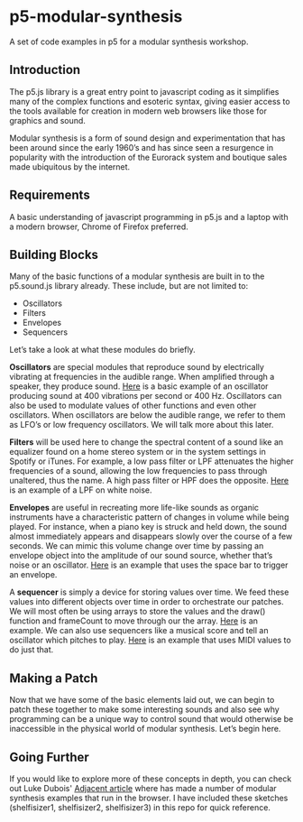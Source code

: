 # p5-modular-synthesis
A set of code examples in p5 for a modular synthesis workshop.

<h2>Introduction</h2>

The p5.js library is a great entry point to javascript coding as it simplifies many of the complex functions and esoteric syntax, giving easier access to the tools available for creation in modern web browsers like those for graphics and sound.

Modular synthesis is a form of sound design and experimentation that has been around since the early 1960’s and has since seen a resurgence in popularity with the introduction of the Eurorack system and boutique sales made ubiquitous by the internet.  

<h2>Requirements</h2>

A basic understanding of javascript programming in p5.js and a laptop with a modern browser, Chrome of Firefox preferred.  

<h2>Building Blocks</h2>

Many of the basic functions of a modular synthesis are built in to the p5.sound.js library already.  These include, but are not limited to:

<ul>
  <li>Oscillators</li>
  <li>Filters</li>
  <li>Envelopes</li>
  <li>Sequencers</li>
</ul>

Let’s take a look at what these modules do briefly.

<b>Oscillators</b> are special modules that reproduce sound by electrically vibrating at frequencies in the audible range.  When amplified through a speaker, they produce sound.  <a href="https://editor.p5js.org/billythemusical/sketches/KtG4EUYGU">Here</a> is a basic example of an oscillator producing sound at 400 vibrations per second or 400 Hz.  Oscillators can also be used to modulate values of other functions and even other oscillators.  When oscillators are below the audible range, we refer to them as LFO’s or low frequency oscillators.  We will talk more about this later.  

<b>Filters</b> will be used here to change the spectral content of a sound like an equalizer found on a home stereo system or in the system settings in Spotify or iTunes.  For example, a low pass filter or LPF attenuates the higher frequencies of a sound, allowing the low frequencies to pass through unaltered, thus the name.  A high pass filter or HPF does the opposite.  <a href="https://editor.p5js.org/billythemusical/sketches/OtAFcMUq9">Here</a> is an example of a LPF on white noise.  

<b>Envelopes</b> are useful in recreating more life-like sounds as organic instruments have a characteristic pattern of changes in volume while being played.  For instance, when a piano key is struck and held down, the sound almost immediately appears and disappears slowly over the course of a few seconds.  We can mimic this volume change over time by passing an envelope object into the amplitude of our sound source, whether that’s noise or an oscillator.  <a href="https://editor.p5js.org/billythemusical/sketches/ttn3ofn_N">Here</a> is an example that uses the space bar to trigger an envelope.

A <b>sequencer</b> is simply a device for storing values over time.  We feed these values into different objects over time in order to orchestrate our patches.  We will most often be using arrays to store the values and the draw() function and frameCount to move through our the array.  <a href="https://editor.p5js.org/billythemusical/sketches/1Cgm0sKHT">Here</a> is an example.  We can also use sequencers like a musical score and tell an oscillator which pitches to play.  <a href="https://editor.p5js.org/billythemusical/sketches/E8MGsFYwn">Here</a> is an example that uses MIDI values to do just that.

<h2>Making a Patch</h2>

Now that we have some of the basic elements laid out, we can begin to patch these together to make some interesting sounds and also see why programming can be a unique way to control sound that would otherwise be inaccessible in the physical world of modular synthesis.  Let’s begin here.

<h2>Going Further</h2>

If you would like to explore more of these concepts in depth, you can check out Luke Dubois' <a href="https://itp.nyu.edu/adjacent/issue-6/precisely-experimental-a-progression-of-analog-synthesizers/">Adjacent article</a> where has made a number of modular synthesis examples that run in the browser.  I have included these sketches (shelfisizer1, shelfisizer2, shelfisizer3) in this repo for quick reference.

